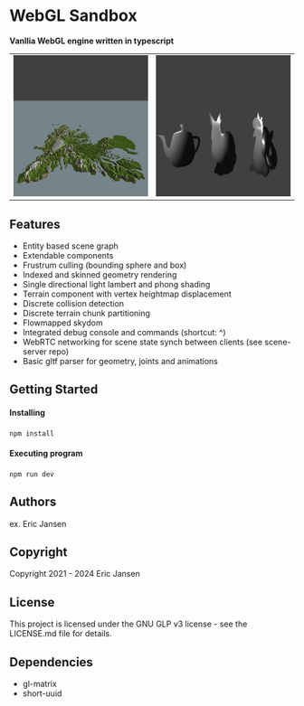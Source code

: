 # WebGL Sandbox

**Vanllia WebGL engine written in typescript**

<table>
  <tr>
    <td> <img src="/public/res/img/terrain.jpg"  alt="terrain" width = 640px height = 250px ></td>
    <td><img src="/public/res/img/phong.JPG" alt="phong" width = 640px height = 250px></td>
  </tr> 
</table>

## Features

- Entity based scene graph
- Extendable components
- Frustrum culling (bounding sphere and box)
- Indexed and skinned geometry rendering
- Single directional light lambert and phong shading
- Terrain component with vertex heightmap displacement
- Discrete collision detection
- Discrete terrain chunk partitioning
- Flowmapped skydom
- Integrated debug console and commands (shortcut: ^)
- WebRTC networking for scene state synch between clients (see scene-server repo)
- Basic gltf parser for geometry, joints and animations

## Getting Started

#### Installing

`npm install`

#### Executing program

`npm run dev`

## Authors

ex. Eric Jansen

## Copyright

Copyright 2021 - 2024 Eric Jansen

## License

This project is licensed under the GNU GLP v3 license - see the LICENSE.md file for details.

## Dependencies

- gl-matrix
- short-uuid